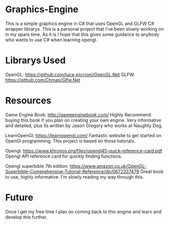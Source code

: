 # Graphics-Engine
This is a simple graphics engine in C# that uses OpenGL and GLFW C# wrapper librarys. This is a personal project that I've been slowly working on in my spare time.
As it is I hope that this gives some guidance to anybody who wants to use C# when learning opengl.  

# Librarys Used
OpenGL: https://github.com/luca-piccioni/OpenGL.Net
GLFW: https://github.com/Chman/Glfw.Net

# Resources
Game Engine Book: http://gameenginebook.com/ 
Highly Recommend buying this book if you plan on creating your own engine. Very informative and detailed, plus its written by Jason Gregory who works at Naughty Dog.

LearnOpenGl: https://learnopengl.com/
Fantastic website to get started on OpenGl programming. This project is based on those tutorials.

Opengl: https://www.khronos.org/files/opengl45-quick-reference-card.pdf
Opengl API reference card for quickly finding functions.

Opengl superbible 7th edition: https://www.amazon.co.uk/OpenGL-Superbible-Comprehensive-Tutorial-Reference/dp/0672337479
Great book to use, highly informative. I'm slowly reading my way through this.

# Future
Once I get my free time I plan on coming back to this engine and learn and develop this further.
